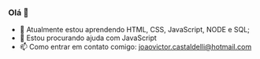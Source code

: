 ### Olá 👋

- 🌱 Atualmente estou aprendendo HTML, CSS, JavaScript, NODE e SQL;
- 🤔 Estou procurando ajuda com JavaScript
- 📫 Como entrar em contato comigo: joaovictor.castaldelli@hotmail.com
